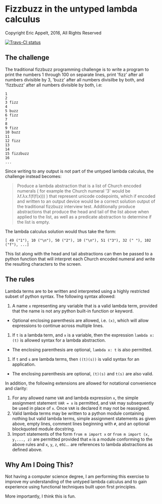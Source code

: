 # Fizzbuzz in the untyped lambda calculus

Copyright Eric Appelt, 2016, All Rights Reserved

[![Travs-CI status](https://travis-ci.org/appeltel/pychurch_fizzbuzz.png)](https://travis-ci.org/appeltel/pychurch_fizzbuzz)

## The challenge

The traditional fizzbuzz programming challenge is to write a
program to print the numbers 1 through 100 on separate lines,
print 'fizz' after all numbers divisible by 3, 'buzz' after all
numbers divisilbe by both, and 'fizzbuzz' after all numbers
divisible by both, i.e:

```
1
2
3 fizz
4
5 buzz
6 fizz
7
8
9 fizz
10 buzz
11
12 fizz
13
14
15 fizzbuzz
16
...
```

Since writing to any output is not part of the untyped lambda calculus,
the challenge instead becomes:

> Produce a lambda abstraction that is a list of Church encoded numerals
> ( for example the Church numeral '3' would be λf.λx.f(f(f(x))) )
> that represent unicode codepoints, which if encoded and written to
> an output device would be a correct solution output of the traditional
> fizzbuzz interview test. Additionally produce abstractions 
> that produce the head and tail of the list above when applied to the list,
> as well as a predicate abstraction to determine if the list is empty.

The lambda calculus solution would thus take the form:

```
[ 49 ("1"), 10 ("\n"), 50 ("2"), 10 ("\n"), 51 ("3"), 32 (" "), 102 ("f"), ...]
```

This list along with the head and tail abstractions can then be passed to
a python function that will interpret each Church encoded numeral and write
the resulting characters to the screen.

## The rules

Lambda terms are to be written and interpreted using a highly restricted
subset of python syntax. The following syntax allowed:

1. A name `x` representing any variable that is a valid lambda term, provided
that the name is not any python built-in function or keyword.
  * Optional enclosing parenthesis are allowed, i.e. `(x)`, which will
    allow expressions to continue across multiple lines.
1. If `t` is a lambda term, and `x` is a variable, then the expression
`lambda x: (t)` is allowed syntax for a lambda abstraction.
  * The enclosing parenthesis are optional, `lambda x: t` is also permitted.
1. If `t` and `s` are lambda terms, then `((t)(s))` is valid syntax for
an application.
  * The enclosing parenthesis are optional, `(t)(s)` and `t(s)` are also valid.

In addition, the following extensions are allowed for notational
convenience and clarity:

1. For any allowed name `VAR` and lambda expression `x`, the
simple assignment statement `VAR = x` is permitted, and `VAR`
may subsequently be used in place of `x`. Once `VAR` is declared
it may not be reassigned.
1. Valid lambda terms may be written to a python module containing nothing
but valid lambda terms, simple assignment statements as given above,
empty lines, comment lines beginning with `#`, and an optional
blockquoted module docstring.
1. Import statements of the form `from m import x` or
`from m import (x, y,..., z)` are permitted provided that `m` is a module
conforming to the above rules and `x`, `y`, `z`, etc... are references
to lambda abstractions as defined above.

## Why Am I Doing This?

Not having a computer science degree, I am performing this exercise
to improve my understanding of the untyped lambda calculus and to
gain experience using functional techniques built upon first principles.

More importantly, I think this is fun.
